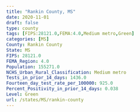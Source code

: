 ```yaml
---
title: "Rankin County, MS"
date: 2020-11-01
draft: false
type: county
tags: [FIPS:28121.0,FEMA:4.0,Medium metro,Green]
categories: [MS]
County: Rankin County
State: MS
FIPS: 28121.0
FEMA_Region: 4.0
Population: 155271.0
NCHS_Urban_Rural_Classification: Medium metro
Tests_in_prior_14_days: 1436.0
Fourteen_day_test_rate_per_100000: 925.0
Percent_Positivity_in_prior_14_days: 0.038
Level: Green
url: /states/MS/rankin-county
---
```



